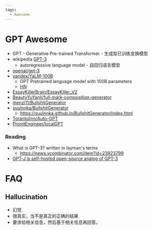 ```yaml
---
tags:
  - Awesome
---
```


# GPT Awesome

- GPT - Generative Pre-trained Transformer - 生成型已训练变换模型
- wikipedia [GPT-3](https://en.wikipedia.org/wiki/GPT-3)
  - autoregressive language model - 自回归语言模型
- [openai/gpt-3](https://github.com/openai/gpt-3)
- [yandex/YaLM-100B](https://github.com/yandex/YaLM-100B)
  - GPT Pretrained language model with 100B parameters
  - [HN](https://news.ycombinator.com/item?id=31846593)
- [EssayKillerBrain/EssayKiller_V2](https://github.com/EssayKillerBrain/EssayKiller_V2)
- [BeautyYuYanli/full-mark-composition-generator](https://github.com/BeautyYuYanli/full-mark-composition-generator)
- [menzi11/BullshitGenerator](https://github.com/menzi11/BullshitGenerator)
- [suulnnka/BullshitGenerator](https://github.com/suulnnka/BullshitGenerator)
  - https://suulnnka.github.io/BullshitGenerator/index.html
- [Torantulino/Auto-GPT](https://github.com/Torantulino/Auto-GPT)
- [PromtEngineer/localGPT](https://github.com/PromtEngineer/localGPT)

### Reading

- What is GPT-3? written in layman's terms
  - https://news.ycombinator.com/item?id=23923799
- [GPT-J is self-hosted open-source analog of GPT-3](https://tracklify.com/blog/gpt-j-is-self-hosted-open-source-analog-of-gpt-3-how-to-run-in-docker/)

# FAQ

## Hallucination

- 幻觉
- 很真实，当不是真正的正确的结果
- 要求给相关信息，然后基于相关信息再回答。
